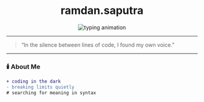 <h1 align="center">ramdan.saputra</h1>

<p align="center">
  <img src="https://readme-typing-svg.demolab.com?font=Fira+Code&duration=2500&pause=1200&color=8B0000&center=true&vCenter=true&width=435&lines=Hello+World.;Lost+in+the+code.;Echoes+from+the+void." alt="typing animation" />
</p>

---

> “In the silence between lines of code, I found my own voice.”

---

### 🕯️ About Me
```diff
+ coding in the dark
- breaking limits quietly
# searching for meaning in syntax
